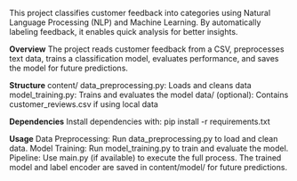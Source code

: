 This project classifies customer feedback into categories using Natural Language Processing (NLP) and Machine Learning. By automatically labeling feedback, it enables quick analysis for better insights.

**Overview**
The project reads customer feedback from a CSV, preprocesses text data, trains a classification model, evaluates performance, and saves the model for future predictions.

**Structure**
content/
data_preprocessing.py: Loads and cleans data
model_training.py: Trains and evaluates the model
data/ (optional): Contains customer_reviews.csv if using local data

**Dependencies**
Install dependencies with:
pip install -r requirements.txt

**Usage**
Data Preprocessing: Run data_preprocessing.py to load and clean data.
Model Training: Run model_training.py to train and evaluate the model.
Pipeline: Use main.py (if available) to execute the full process.
The trained model and label encoder are saved in content/model/ for future predictions.
